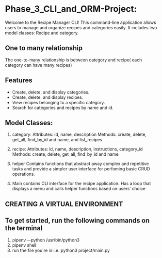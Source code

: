 # Phase_3_CLI_and_ORM-Project:
Welcome to the Recipe Manager CLI! This command-line application allows users to manage and organize recipes and categories easily. It includes two model classes: Recipe and category.
## One to many relationship
The one-to-many relationship is between category and recipe( each category can have many recipes)

## Features
- Create, delete, and display categories.
- Create, delete, and display recipes.
- View recipes belonging to a specific category.
- Search for categories and recipes by name and id.

## Model Classes:
1. category:
Attributes: id, name, description
Methods: create, delete, get_all, find_by_id and name, and list_recipes

2. recipe:
Attributes: id, name, description, instructions, category_id
Methods: create, delete, get_all, find_by_id and name
3. helper
Contains functions that abstract away complex and repetitive tasks and provide a simpler user interface
for perfoming basic CRUD operations.

4. Main
contains CLI interface for the recipe application. Has a loop that displays a menu and calls helper functions based on 
users' choice

## CREATING A VIRTUAL ENVIRONMENT
## To get started, run the following commands on the terminal
1. pipenv --python /usr/bin/python3
2. pipenv shell
3. run the file you're in i.e. python3 project/main.py